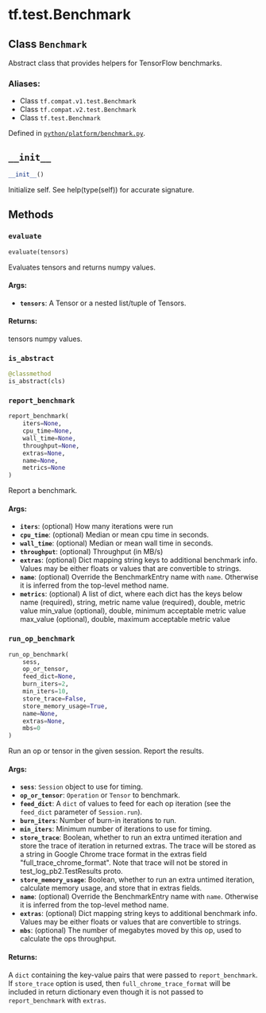<div itemscope itemtype="http://developers.google.com/ReferenceObject">
<meta itemprop="name" content="tf.test.Benchmark" />
<meta itemprop="path" content="Stable" />
<meta itemprop="property" content="__init__"/>
<meta itemprop="property" content="evaluate"/>
<meta itemprop="property" content="is_abstract"/>
<meta itemprop="property" content="report_benchmark"/>
<meta itemprop="property" content="run_op_benchmark"/>
</div>

# tf.test.Benchmark

## Class `Benchmark`

Abstract class that provides helpers for TensorFlow benchmarks.



### Aliases:

* Class `tf.compat.v1.test.Benchmark`
* Class `tf.compat.v2.test.Benchmark`
* Class `tf.test.Benchmark`



Defined in [`python/platform/benchmark.py`](/code/stable/tensorflow/python/platform/benchmark.py).

<!-- Placeholder for "Used in" -->


<h2 id="__init__"><code>__init__</code></h2>

``` python
__init__()
```

Initialize self.  See help(type(self)) for accurate signature.




## Methods

<h3 id="evaluate"><code>evaluate</code></h3>

``` python
evaluate(tensors)
```

Evaluates tensors and returns numpy values.


#### Args:


* <b>`tensors`</b>: A Tensor or a nested list/tuple of Tensors.


#### Returns:

tensors numpy values.


<h3 id="is_abstract"><code>is_abstract</code></h3>

``` python
@classmethod
is_abstract(cls)
```




<h3 id="report_benchmark"><code>report_benchmark</code></h3>

``` python
report_benchmark(
    iters=None,
    cpu_time=None,
    wall_time=None,
    throughput=None,
    extras=None,
    name=None,
    metrics=None
)
```

Report a benchmark.


#### Args:


* <b>`iters`</b>: (optional) How many iterations were run
* <b>`cpu_time`</b>: (optional) Median or mean cpu time in seconds.
* <b>`wall_time`</b>: (optional) Median or mean wall time in seconds.
* <b>`throughput`</b>: (optional) Throughput (in MB/s)
* <b>`extras`</b>: (optional) Dict mapping string keys to additional benchmark info.
  Values may be either floats or values that are convertible to strings.
* <b>`name`</b>: (optional) Override the BenchmarkEntry name with `name`.
  Otherwise it is inferred from the top-level method name.
* <b>`metrics`</b>: (optional) A list of dict, where each dict has the keys below
  name (required), string, metric name
  value (required), double, metric value
  min_value (optional), double, minimum acceptable metric value
  max_value (optional), double, maximum acceptable metric value

<h3 id="run_op_benchmark"><code>run_op_benchmark</code></h3>

``` python
run_op_benchmark(
    sess,
    op_or_tensor,
    feed_dict=None,
    burn_iters=2,
    min_iters=10,
    store_trace=False,
    store_memory_usage=True,
    name=None,
    extras=None,
    mbs=0
)
```

Run an op or tensor in the given session.  Report the results.


#### Args:


* <b>`sess`</b>: `Session` object to use for timing.
* <b>`op_or_tensor`</b>: `Operation` or `Tensor` to benchmark.
* <b>`feed_dict`</b>: A `dict` of values to feed for each op iteration (see the
  `feed_dict` parameter of `Session.run`).
* <b>`burn_iters`</b>: Number of burn-in iterations to run.
* <b>`min_iters`</b>: Minimum number of iterations to use for timing.
* <b>`store_trace`</b>: Boolean, whether to run an extra untimed iteration and
  store the trace of iteration in returned extras.
  The trace will be stored as a string in Google Chrome trace format
  in the extras field "full_trace_chrome_format". Note that trace
  will not be stored in test_log_pb2.TestResults proto.
* <b>`store_memory_usage`</b>: Boolean, whether to run an extra untimed iteration,
  calculate memory usage, and store that in extras fields.
* <b>`name`</b>: (optional) Override the BenchmarkEntry name with `name`.
  Otherwise it is inferred from the top-level method name.
* <b>`extras`</b>: (optional) Dict mapping string keys to additional benchmark info.
  Values may be either floats or values that are convertible to strings.
* <b>`mbs`</b>: (optional) The number of megabytes moved by this op, used to
  calculate the ops throughput.


#### Returns:

A `dict` containing the key-value pairs that were passed to
`report_benchmark`. If `store_trace` option is used, then
`full_chrome_trace_format` will be included in return dictionary even
though it is not passed to `report_benchmark` with `extras`.




